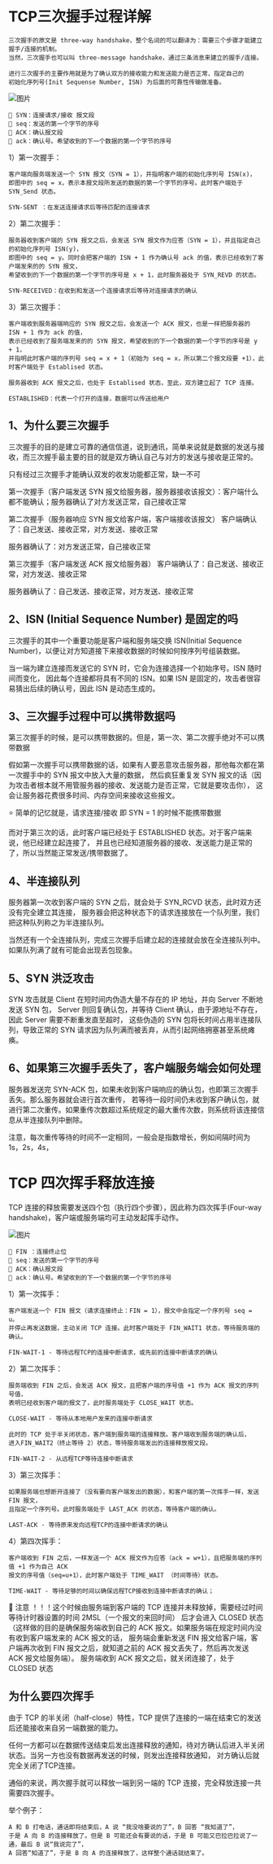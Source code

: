 

# TCP三次握手过程详解

    三次握手的原文是 three-way handshake，整个名词的可以翻译为：需要三个步骤才能建立握手/连接的机制。
    当然，三次握手也可以叫 three-message handshake，通过三条消息来建立的握手/连接。
    
    进行三次握手的主要作用就是为了确认双方的接收能力和发送能力是否正常、指定自己的 
    初始化序列号(Init Sequense Number, ISN) 为后面的可靠性传输做准备。

![图片](img/network5.png)

    🚀 SYN：连接请求/接收 报文段
    🚀 seq：发送的第一个字节的序号
    🚀 ACK：确认报文段
    🚀 ack：确认号。希望收到的下一个数据的第一个字节的序号


1）第一次握手：

    客户端向服务端发送一个 SYN 报文（SYN = 1），并指明客户端的初始化序列号 ISN(x)，
    即图中的 seq = x，表示本报文段所发送的数据的第一个字节的序号。此时客户端处于 SYN_Send 状态。

    SYN-SENT ：在发送连接请求后等待匹配的连接请求

2）第二次握手：

    服务器收到客户端的 SYN 报文之后，会发送 SYN 报文作为应答（SYN = 1），并且指定自己的初始化序列号 ISN(y)，
    即图中的 seq = y。同时会把客户端的 ISN + 1 作为确认号 ack 的值，表示已经收到了客户端发来的的 SYN 报文，
    希望收到的下一个数据的第一个字节的序号是 x + 1，此时服务器处于 SYN_REVD 的状态。

    SYN-RECEIVED：在收到和发送一个连接请求后等待对连接请求的确认

3）第三次握手：

    客户端收到服务器端响应的 SYN 报文之后，会发送一个 ACK 报文，也是一样把服务器的 ISN + 1 作为 ack 的值，
    表示已经收到了服务端发来的的 SYN 报文，希望收到的下一个数据的第一个字节的序号是 y + 1，
    并指明此时客户端的序列号 seq = x + 1（初始为 seq = x，所以第二个报文段要 +1），此时客户端处于 Establised 状态。

    服务器收到 ACK 报文之后，也处于 Establised 状态，至此，双方建立起了 TCP 连接。

    ESTABLISHED：代表一个打开的连接，数据可以传送给用户




## 1、为什么要三次握手

三次握手的目的是建立可靠的通信信道，说到通讯，简单来说就是数据的发送与接收，而三次握手最主要的目的就是双方确认自己与对方的发送与接收是正常的。

只有经过三次握手才能确认双发的收发功能都正常，缺一不可

第一次握手（客户端发送 SYN 报文给服务器，服务器接收该报文）：客户端什么都不能确认；服务器确认了对方发送正常，自己接收正常

第二次握手（服务器响应 SYN 报文给客户端，客户端接收该报文）
客户端确认了：自己发送、接收正常，对方发送、接收正常

服务器确认了：对方发送正常，自己接收正常

第三次握手（客户端发送 ACK 报文给服务器）
客户端确认了：自己发送、接收正常，对方发送、接收正常

服务器确认了：自己发送、接收正常，对方发送、接收正常

## 2、ISN (Initial Sequence Number) 是固定的吗

三次握手的其中一个重要功能是客户端和服务端交换 ISN(Initial Sequence Number)，以便让对方知道接下来接收数据的时候如何按序列号组装数据。

当一端为建立连接而发送它的 SYN 时，它会为连接选择一个初始序号。ISN 随时间而变化，
因此每个连接都将具有不同的 ISN。如果 ISN 是固定的，攻击者很容易猜出后续的确认号，因此 ISN 是动态生成的。

## 3、三次握手过程中可以携带数据吗
第三次握手的时候，是可以携带数据的。但是，第一次、第二次握手绝对不可以携带数据

假如第一次握手可以携带数据的话，如果有人要恶意攻击服务器，那他每次都在第一次握手中的 SYN 报文中放入大量的数据，
然后疯狂重复发 SYN 报文的话（因为攻击者根本就不用管服务器的接收、发送能力是否正常，它就是要攻击你），
这会让服务器花费很多时间、内存空间来接收这些报文。

⭐ 简单的记忆就是，请求连接/接收 即 SYN = 1 的时候不能携带数据

而对于第三次的话，此时客户端已经处于 ESTABLISHED 状态。对于客户端来说，他已经建立起连接了，
并且也已经知道服务器的接收、发送能力是正常的了，所以当然能正常发送/携带数据了。

## 4、半连接队列

服务器第一次收到客户端的 SYN 之后，就会处于 SYN_RCVD 状态，此时双方还没有完全建立其连接，
服务器会把这种状态下的请求连接放在一个队列里，我们把这种队列称之为半连接队列。

当然还有一个全连接队列，完成三次握手后建立起的连接就会放在全连接队列中。如果队列满了就有可能会出现丢包现象。

## 5、SYN 洪泛攻击

SYN 攻击就是 Client 在短时间内伪造大量不存在的 IP 地址，并向 Server 不断地发送 SYN 包，
Server 则回复确认包，并等待 Client 确认，由于源地址不存在，因此 Server 需要不断重发直至超时，
这些伪造的 SYN 包将长时间占用半连接队列，导致正常的 SYN 请求因为队列满而被丢弃，从而引起网络拥塞甚至系统瘫痪。

## 6、如果第三次握手丢失了，客户端服务端会如何处理

服务器发送完 SYN-ACK 包，如果未收到客户端响应的确认包，也即第三次握手丢失。那么服务器就会进行首次重传，
若等待一段时间仍未收到客户确认包，就进行第二次重传。如果重传次数超过系统规定的最大重传次数，则系统将该连接信息从半连接队列中删除。

注意，每次重传等待的时间不一定相同，一般会是指数增长，例如间隔时间为 1s，2s，4s，


# TCP 四次挥手释放连接

TCP 连接的释放需要发送四个包（执行四个步骤），因此称为四次挥手(Four-way handshake)，客户端或服务端均可主动发起挥手动作。


![图片](img/network6.png)


    🚀 FIN ：连接终止位
    🚀 seq：发送的第一个字节的序号
    🚀 ACK：确认报文段
    🚀 ack：确认号。希望收到的下一个数据的第一个字节的序号

1）第一次挥手：

    客户端发送一个 FIN 报文（请求连接终止：FIN = 1），报文中会指定一个序列号 seq = u。
    并停止再发送数据，主动关闭 TCP 连接。此时客户端处于 FIN_WAIT1 状态，等待服务端的确认。

    FIN-WAIT-1 - 等待远程TCP的连接中断请求，或先前的连接中断请求的确认

2）第二次挥手：

    服务端收到 FIN 之后，会发送 ACK 报文，且把客户端的序号值 +1 作为 ACK 报文的序列号值，
    表明已经收到客户端的报文了，此时服务端处于 CLOSE_WAIT 状态。

    CLOSE-WAIT - 等待从本地用户发来的连接中断请求

    此时的 TCP 处于半关闭状态，客户端到服务端的连接释放。客户端收到服务端的确认后，
    进入FIN_WAIT2（终止等待 2）状态，等待服务端发出的连接释放报文段。

    FIN-WAIT-2 - 从远程TCP等待连接中断请求

3）第三次挥手：

    如果服务端也想断开连接了（没有要向客户端发出的数据），和客户端的第一次挥手一样，发送 FIN 报文，
    且指定一个序列号。此时服务端处于 LAST_ACK 的状态，等待客户端的确认。

    LAST-ACK - 等待原来发向远程TCP的连接中断请求的确认

4）第四次挥手：

    客户端收到 FIN 之后，一样发送一个 ACK 报文作为应答（ack = w+1），且把服务端的序列值 +1 作为自己 ACK 
    报文的序号值（seq=u+1），此时客户端处于 TIME_WAIT （时间等待）状态。

    TIME-WAIT - 等待足够的时间以确保远程TCP接收到连接中断请求的确认；

🚨 注意 ！！！这个时候由服务端到客户端的 TCP 连接并未释放掉，需要经过时间等待计时器设置的时间 2MSL（一个报文的来回时间） 
后才会进入 CLOSED 状态（这样做的目的是确保服务端收到自己的 ACK 报文。如果服务端在规定时间内没有收到客户端发来的 ACK 报文的话，
服务端会重新发送 FIN 报文给客户端，客户端再次收到 FIN 报文之后，就知道之前的 ACK 报文丢失了，然后再次发送 ACK 报文给服务端）。
服务端收到 ACK 报文之后，就关闭连接了，处于 CLOSED 状态


## 为什么要四次挥手

由于 TCP 的半关闭（half-close）特性，TCP 提供了连接的一端在结束它的发送后还能接收来自另一端数据的能力。

任何一方都可以在数据传送结束后发出连接释放的通知，待对方确认后进入半关闭状态。当另一方也没有数据再发送的时候，则发出连接释放通知，
对方确认后就完全关闭了TCP连接。

通俗的来说，两次握手就可以释放一端到另一端的 TCP 连接，完全释放连接一共需要四次握手。


举个例子：

    A 和 B 打电话，通话即将结束后，A 说 “我没啥要说的了”，B 回答 “我知道了”，
    于是 A 向 B 的连接释放了。但是 B 可能还会有要说的话，于是 B 可能又巴拉巴拉说了一通，最后 B 说“我说完了”，
    A 回答“知道了”，于是 B 向 A 的连接释放了，这样整个通话就结束了。





